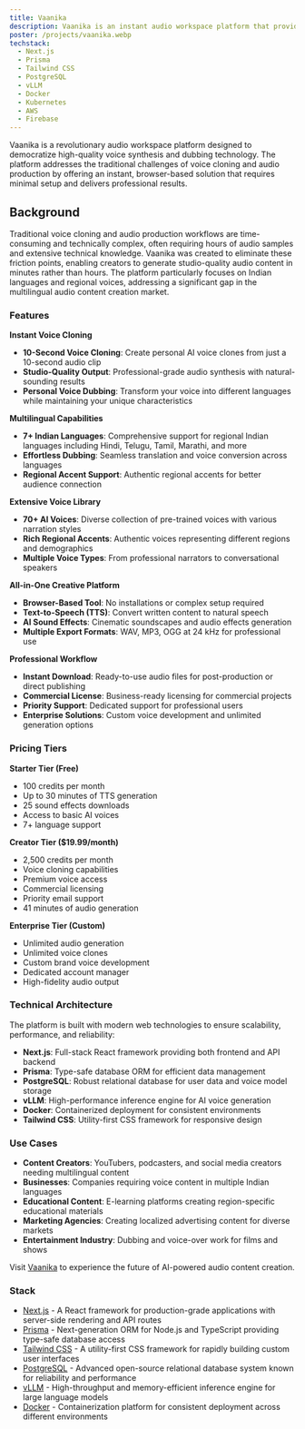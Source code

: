 ```yaml
---
title: Vaanika
description: Vaanika is an instant audio workspace platform that provides studio-quality speech synthesis, effortless multilingual dubbing, and cinematic soundscapes. Built with Next.js, Prisma, and modern web technologies, it offers voice cloning from just a 10-second clip, supports 7+ Indian languages, and features an extensive library of 70+ AI voices for content creators and businesses.
poster: /projects/vaanika.webp
techstack:
  - Next.js
  - Prisma
  - Tailwind CSS
  - PostgreSQL
  - vLLM
  - Docker
  - Kubernetes
  - AWS
  - Firebase
---
```


Vaanika is a revolutionary audio workspace platform designed to democratize high-quality voice synthesis and dubbing technology. The platform addresses the traditional challenges of voice cloning and audio production by offering an instant, browser-based solution that requires minimal setup and delivers professional results.

## Background

Traditional voice cloning and audio production workflows are time-consuming and technically complex, often requiring hours of audio samples and extensive technical knowledge. Vaanika was created to eliminate these friction points, enabling creators to generate studio-quality audio content in minutes rather than hours. The platform particularly focuses on Indian languages and regional voices, addressing a significant gap in the multilingual audio content creation market.

### Features

**Instant Voice Cloning**

- **10-Second Voice Cloning**: Create personal AI voice clones from just a 10-second audio clip
- **Studio-Quality Output**: Professional-grade audio synthesis with natural-sounding results
- **Personal Voice Dubbing**: Transform your voice into different languages while maintaining your unique characteristics

**Multilingual Capabilities**

- **7+ Indian Languages**: Comprehensive support for regional Indian languages including Hindi, Telugu, Tamil, Marathi, and more
- **Effortless Dubbing**: Seamless translation and voice conversion across languages
- **Regional Accent Support**: Authentic regional accents for better audience connection

**Extensive Voice Library**

- **70+ AI Voices**: Diverse collection of pre-trained voices with various narration styles
- **Rich Regional Accents**: Authentic voices representing different regions and demographics
- **Multiple Voice Types**: From professional narrators to conversational speakers

**All-in-One Creative Platform**

- **Browser-Based Tool**: No installations or complex setup required
- **Text-to-Speech (TTS)**: Convert written content to natural speech
- **AI Sound Effects**: Cinematic soundscapes and audio effects generation
- **Multiple Export Formats**: WAV, MP3, OGG at 24 kHz for professional use

**Professional Workflow**

- **Instant Download**: Ready-to-use audio files for post-production or direct publishing
- **Commercial License**: Business-ready licensing for commercial projects
- **Priority Support**: Dedicated support for professional users
- **Enterprise Solutions**: Custom voice development and unlimited generation options

### Pricing Tiers

**Starter Tier (Free)**

- 100 credits per month
- Up to 30 minutes of TTS generation
- 25 sound effects downloads
- Access to basic AI voices
- 7+ language support

**Creator Tier ($19.99/month)**

- 2,500 credits per month
- Voice cloning capabilities
- Premium voice access
- Commercial licensing
- Priority email support
- 41 minutes of audio generation

**Enterprise Tier (Custom)**

- Unlimited audio generation
- Unlimited voice clones
- Custom brand voice development
- Dedicated account manager
- High-fidelity audio output

### Technical Architecture

The platform is built with modern web technologies to ensure scalability, performance, and reliability:

- **Next.js**: Full-stack React framework providing both frontend and API backend
- **Prisma**: Type-safe database ORM for efficient data management
- **PostgreSQL**: Robust relational database for user data and voice model storage
- **vLLM**: High-performance inference engine for AI voice generation
- **Docker**: Containerized deployment for consistent environments
- **Tailwind CSS**: Utility-first CSS framework for responsive design

### Use Cases

- **Content Creators**: YouTubers, podcasters, and social media creators needing multilingual content
- **Businesses**: Companies requiring voice content in multiple Indian languages
- **Educational Content**: E-learning platforms creating region-specific educational materials
- **Marketing Agencies**: Creating localized advertising content for diverse markets
- **Entertainment Industry**: Dubbing and voice-over work for films and shows

Visit [Vaanika](https://vaani.futurixai.com/) to experience the future of AI-powered audio content creation.

### Stack

- [Next.js](https://nextjs.org/) - A React framework for production-grade applications with server-side rendering and API routes
- [Prisma](https://www.prisma.io/) - Next-generation ORM for Node.js and TypeScript providing type-safe database access
- [Tailwind CSS](https://tailwindcss.com/) - A utility-first CSS framework for rapidly building custom user interfaces
- [PostgreSQL](https://www.postgresql.org/) - Advanced open-source relational database system known for reliability and performance
- [vLLM](https://github.com/vllm-project/vllm) - High-throughput and memory-efficient inference engine for large language models
- [Docker](https://www.docker.com/) - Containerization platform for consistent deployment across different environments
